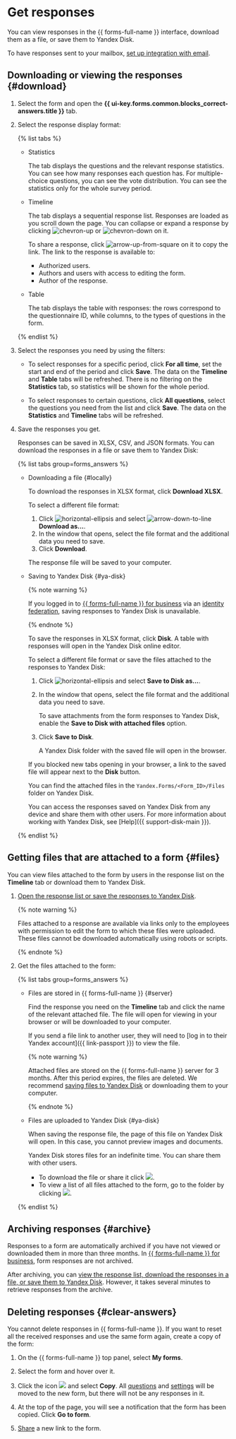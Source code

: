 # Get responses

You can view responses in the {{ forms-full-name }} interface, download them as a file, or save them to Yandex&#160;Disk.

To have responses sent to your mailbox, [set up integration with email](send-mail.md).


## Downloading or viewing the responses {#download}

1. Select the form and open the **{{ ui-key.forms.common.blocks_correct-answers.title }}** tab.

1. Select the response display format:

   {% list tabs %}

   - Statistics

      The tab displays the questions and the relevant response statistics. You can see how many responses each question has. For multiple-choice questions, you can see the vote distribution. You can see the statistics only for the whole survey period.

   - Timeline

      The tab displays a sequential response list. Responses are loaded as you scroll down the page. You can collapse or expand a response by clicking ![chevron-up](../_assets/console-icons/chevron-up.svg) or ![chevron-down](../_assets/console-icons/chevron-down.svg) on it.

      To share a response, click ![arrow-up-from-square](../_assets/console-icons/arrow-up-from-square.svg) on it to copy the link. The link to the response is available to:
      * Authorized users.
      * Authors and users with access to editing the form.
      * Author of the response.

   - Table

      The tab displays the table with responses: the rows correspond to the questionnaire ID, while columns, to the types of questions in the form.

   {% endlist %}

1. Select the responses you need by using the filters:

   * To select responses for a specific period, click **For all time**, set the start and end of the period and click **Save**. The data on the **Timeline** and **Table** tabs will be refreshed. There is no filtering on the **Statistics** tab, so statistics will be shown for the whole period.

   * To select responses to certain questions, click **All questions**, select the questions you need from the list and click **Save**. The data on the **Statistics** and **Timeline** tabs will be refreshed.

1. Save the responses you get.

   Responses can be saved in XLSX, CSV, and JSON formats. You can download the responses in a file or save them to Yandex&#160;Disk:

   {% list tabs group=forms_answers %}

   - Downloading a file {#locally}

      To download the responses in XLSX format, click **Download XLSX**.

      To select a different file format:

      1. Click ![horizontal-ellipsis](../_assets/horizontal-ellipsis.svg) and select ![arrow-down-to-line](../_assets/console-icons/arrow-down-to-line.svg) **Download as...**.
      1. In the window that opens, select the file format and the additional data you need to save.
      1. Click **Download**.

      The response file will be saved to your computer.

   - Saving to Yandex Disk {#ya-disk}


      {% note warning %}

      If you logged in to [{{ forms-full-name }} for business](forms-for-org.md) via an [identity federation](login.md), saving responses to Yandex&#160;Disk is unavailable.

      {% endnote %}


      To save the responses in XLSX format, click **Disk**. A table with responses will open in the Yandex&#160;Disk online editor.

      To select a different file format or save the files attached to the responses to Yandex Disk:

      1. Click ![horizontal-ellipsis](../_assets/horizontal-ellipsis.svg) and select **Save to Disk as...**.
      1. In the window that opens, select the file format and the additional data you need to save.

         To save attachments from the form responses to Yandex Disk, enable the **Save to Disk with attached files** option.
      1. Click **Save to Disk**.

         A Yandex Disk folder with the saved file will open in the browser.

      If you blocked new tabs opening in your browser, a link to the saved file will appear next to the **Disk** button.

      You can find the attached files in the `Yandex.Forms/<Form_ID>/Files` folder on Yandex&#160;Disk.

      You can access the responses saved on Yandex Disk from any device and share them with other users. For more information about working with Yandex Disk, see [Help]({{ support-disk-main }}).

   {% endlist %}



## Getting files that are attached to a form {#files}

You can view files attached to the form by users in the response list on the **Timeline** tab or download them to Yandex&#160;Disk.

1. [Open the response list or save the responses to Yandex&#160;Disk](#download).

   {% note warning %}

   Files attached to a response are available via links only to the employees with permission to edit the form to which these files were uploaded. These files cannot be downloaded automatically using robots or scripts.

   {% endnote %}

1. Get the files attached to the form:

   {% list tabs group=forms_answers %}

   - Files are stored in {{ forms-full-name }} {#server}

      Find the response you need on the **Timeline** tab and click the name of the relevant attached file. The file will open for viewing in your browser or will be downloaded to your computer.


      If you send a file link to another user, they will need to [log in to their Yandex account]({{ link-passport }}) to view the file.


      {% note warning %}

      Attached files are stored on the {{ forms-full-name }} server for 3 months. After this period expires, the files are deleted. We recommend [saving files to Yandex&#160;Disk](#download) or downloading them to your computer.

      {% endnote %}

   - Files are uploaded to Yandex Disk {#ya-disk}

      When saving the response file, the page of this file on Yandex&#160;Disk will open. In this case, you cannot preview images and documents.

      Yandex Disk stores files for an indefinite time. You can share them with other users.
      - To download the file or share it click ![](../_assets/forms/drag-answer.png).
      - To view a list of all files attached to the form, go to the folder by clicking ![](../_assets/forms/icon-back.png).

   {% endlist %}



## Archiving responses {#archive}

Responses to a form are automatically archived if you have not viewed or downloaded them in more than three months. In [{{ forms-full-name }} for business](forms-for-org.md), form responses are not archived.

After archiving, you can [view the response list, download the responses in a file, or save them to Yandex&#160;Disk](#download). However, it takes several minutes to retrieve responses from the archive.




## Deleting responses {#clear-answers}

You cannot delete responses in {{ forms-full-name }}. If you want to reset all the received responses and use the same form again, create a copy of the form:

1. On the {{ forms-full-name }} top panel, select **My forms**.

1. Select the form and hover over it.

1. Click the icon ![](../_assets/forms/context-menu.png) and select **Copy**. All [questions](add-questions.md) and [settings](appearance.md) will be moved to the new form, but there will not be any responses in it.

1. At the top of the page, you will see a notification that the form has been copied. Click **Go to form**.

1. [Share](publish.md) a new link to the form.
